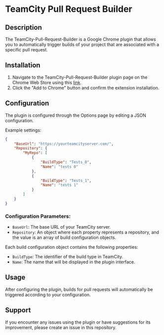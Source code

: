 # TeamCity Pull Request Builder

## Description
The TeamCity-Pull-Request-Builder is a Google Chrome plugin that allows you to automatically trigger builds of your project that are associated with a specific pull request.

## Installation
1. Navigate to the TeamCity-Pull-Request-Builder plugin page on the Chrome Web Store using this [link](https://chrome.google.com/webstore/detail/teamcity-pull-request-bui/jeddilgijkpgnncoolllmmjcaplpeijj).
2. Click the "Add to Chrome" button and confirm the extension installation.

## Configuration
The plugin is configured through the Options page by editing a JSON configuration.

Example settings:
```json
{
    "BaseUrl": "https://yourteamcityserver.com/",
    "Repository": {
        "MyRepo": [
            {
                "BuildType": "Tests_0",
                "Name": "tests 0"
            },
            {
                "BuildType": "Tests_1",
                "Name": "tests 1"
            }
        ]
    }
}
```

### Configuration Parameters:
- `BaseUrl`: The base URL of your TeamCity server.
- `Repository`: An object where each property represents a repository, and the value is an array of build configuration objects.

Each build configuration object contains the following properties:
- `BuildType`: The identifier of the build type in TeamCity.
- `Name`: The name that will be displayed in the plugin interface.

## Usage
After configuring the plugin, builds for pull requests will automatically be triggered according to your configuration.

## Support
If you encounter any issues using the plugin or have suggestions for its improvement, please create an issue in this repository.
